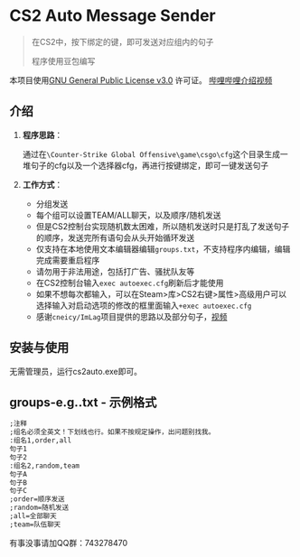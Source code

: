 ﻿# CS2 Auto Message Sender

> 在CS2中，按下绑定的键，即可发送对应组内的句子
>
> 程序使用豆包编写

本项目使用[GNU General Public License v3.0](LICENSE) 许可证。
[哔哩哔哩介绍视频](https://www.bilibili.com/video/BV1oo8dz2Evt)

## 介绍

1. **程序思路**：
   
   通过在`\Counter-Strike Global Offensive\game\csgo\cfg`这个目录生成一堆句子的cfg以及一个选择器cfg，再进行按键绑定，即可一键发送句子

2. **工作方式**：
   
   - 分组发送
   - 每个组可以设置TEAM/ALL聊天，以及顺序/随机发送
   - 但是CS2控制台实现随机数太困难，所以随机发送时只是打乱了发送句子的顺序，发送完所有语句会从头开始循环发送
   - 仅支持在本地使用文本编辑器编辑`groups.txt`，不支持程序内编辑，编辑完成需要重启程序
   - 请勿用于非法用途，包括打广告、骚扰队友等
   - 在CS2控制台输入`exec autoexec.cfg`刷新后才能使用
   - 如果不想每次都输入，可以在Steam>库>CS2右键>属性>高级用户可以选择输入对启动选项的修改的框里面输入`+exec autoexec.cfg`
   - 感谢`cneicy/ImLag`项目提供的思路以及部分句子，[视频](https://www.bilibili.com/video/BV1gNTgzLEKV)

## 安装与使用

无需管理员，运行cs2auto.exe即可。

## groups-e.g..txt - 示例格式

```txt
;注释
;组名必须全英文！下划线也行。如果不按规定操作，出问题别找我。
:组名1,order,all
句子1
句子2
:组名2,random,team
句子A
句子B
句子C
;order=顺序发送
;random=随机发送
;all=全部聊天
;team=队伍聊天
```
有事没事请加QQ群：743278470
